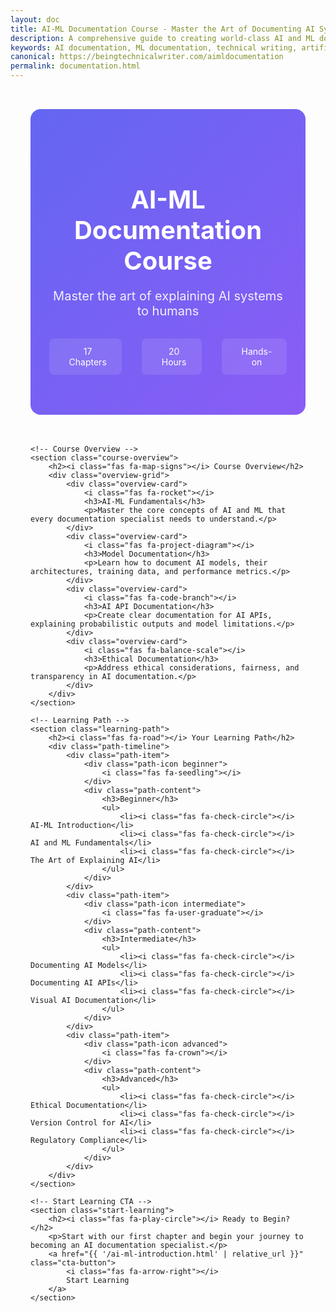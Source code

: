 ```yaml
---
layout: doc
title: AI-ML Documentation Course - Master the Art of Documenting AI Systems
description: A comprehensive guide to creating world-class AI and ML documentation. Learn how to document models, explain complex AI concepts, address ethical considerations, and create developer-friendly AI API documentation.
keywords: AI documentation, ML documentation, technical writing, artificial intelligence, machine learning, model documentation, AI ethics, AI API documentation, AI writing
canonical: https://beingtechnicalwriter.com/aimldocumentation
permalink: documentation.html
---
```


<div class="doc-landing-page">
    <!-- Hero Section -->
    <section class="hero-section">
        <div class="hero-content">
            <h1><i class="fas fa-brain"></i> AI-ML Documentation Course</h1>
            <p class="hero-subtitle">Master the art of explaining AI systems to humans</p>
            <div class="course-stats">
                <div class="stat-item">
                    <i class="fas fa-graduation-cap"></i>
                    <span>17 Chapters</span>
                </div>
                <div class="stat-item">
                    <i class="fas fa-clock"></i>
                    <span>20 Hours</span>
                </div>
                <div class="stat-item">
                    <i class="fas fa-code"></i>
                    <span>Hands-on</span>
                </div>
            </div>
        </div>
    </section>

    <!-- Course Overview -->
    <section class="course-overview">
        <h2><i class="fas fa-map-signs"></i> Course Overview</h2>
        <div class="overview-grid">
            <div class="overview-card">
                <i class="fas fa-rocket"></i>
                <h3>AI-ML Fundamentals</h3>
                <p>Master the core concepts of AI and ML that every documentation specialist needs to understand.</p>
            </div>
            <div class="overview-card">
                <i class="fas fa-project-diagram"></i>
                <h3>Model Documentation</h3>
                <p>Learn how to document AI models, their architectures, training data, and performance metrics.</p>
            </div>
            <div class="overview-card">
                <i class="fas fa-code-branch"></i>
                <h3>AI API Documentation</h3>
                <p>Create clear documentation for AI APIs, explaining probabilistic outputs and model limitations.</p>
            </div>
            <div class="overview-card">
                <i class="fas fa-balance-scale"></i>
                <h3>Ethical Documentation</h3>
                <p>Address ethical considerations, fairness, and transparency in AI documentation.</p>
            </div>
        </div>
    </section>

    <!-- Learning Path -->
    <section class="learning-path">
        <h2><i class="fas fa-road"></i> Your Learning Path</h2>
        <div class="path-timeline">
            <div class="path-item">
                <div class="path-icon beginner">
                    <i class="fas fa-seedling"></i>
                </div>
                <div class="path-content">
                    <h3>Beginner</h3>
                    <ul>
                        <li><i class="fas fa-check-circle"></i> AI-ML Introduction</li>
                        <li><i class="fas fa-check-circle"></i> AI and ML Fundamentals</li>
                        <li><i class="fas fa-check-circle"></i> The Art of Explaining AI</li>
                    </ul>
                </div>
            </div>
            <div class="path-item">
                <div class="path-icon intermediate">
                    <i class="fas fa-user-graduate"></i>
                </div>
                <div class="path-content">
                    <h3>Intermediate</h3>
                    <ul>
                        <li><i class="fas fa-check-circle"></i> Documenting AI Models</li>
                        <li><i class="fas fa-check-circle"></i> Documenting AI APIs</li>
                        <li><i class="fas fa-check-circle"></i> Visual AI Documentation</li>
                    </ul>
                </div>
            </div>
            <div class="path-item">
                <div class="path-icon advanced">
                    <i class="fas fa-crown"></i>
                </div>
                <div class="path-content">
                    <h3>Advanced</h3>
                    <ul>
                        <li><i class="fas fa-check-circle"></i> Ethical Documentation</li>
                        <li><i class="fas fa-check-circle"></i> Version Control for AI</li>
                        <li><i class="fas fa-check-circle"></i> Regulatory Compliance</li>
                    </ul>
                </div>
            </div>
        </div>
    </section>

    <!-- Start Learning CTA -->
    <section class="start-learning">
        <h2><i class="fas fa-play-circle"></i> Ready to Begin?</h2>
        <p>Start with our first chapter and begin your journey to becoming an AI documentation specialist.</p>
        <a href="{{ '/ai-ml-introduction.html' | relative_url }}" class="cta-button">
            <i class="fas fa-arrow-right"></i>
            Start Learning
        </a>
    </section>
</div> 

<style>
.doc-landing-page {
    max-width: 1200px;
    margin: 0 auto;
    padding: 2rem;
}

.hero-section {
    background: linear-gradient(135deg, #6366F1, #8B5CF6);
    border-radius: 16px;
    padding: 4rem 2rem;
    text-align: center;
    color: white;
    margin-bottom: 3rem;
}

.hero-content h1 {
    font-size: 2.5rem;
    margin-bottom: 1rem;
}

.hero-subtitle {
    font-size: 1.25rem;
    opacity: 0.9;
    margin-bottom: 2rem;
}

.course-stats {
    display: flex;
    justify-content: center;
    gap: 2rem;
    margin-top: 2rem;
}

.stat-item {
    display: flex;
    align-items: center;
    gap: 0.5rem;
    background: rgba(255, 255, 255, 0.1);
    padding: 0.75rem 1.5rem;
    border-radius: 8px;
}

.stat-item i {
    font-size: 1.25rem;
}

.course-overview {
    margin-bottom: 4rem;
}

.overview-grid {
    display: grid;
    grid-template-columns: repeat(auto-fit, minmax(250px, 1fr));
    gap: 1.5rem;
    margin-top: 2rem;
}

.overview-card {
    background: white;
    padding: 2rem;
    border-radius: 12px;
    text-align: center;
    box-shadow: 0 4px 6px rgba(0, 0, 0, 0.05);
    transition: transform 0.3s ease;
}

.overview-card:hover {
    transform: translateY(-5px);
}

.overview-card i {
    font-size: 2rem;
    color: #8B5CF6;
    margin-bottom: 1rem;
}

.learning-path {
    margin-bottom: 4rem;
}

.path-timeline {
    margin-top: 2rem;
}

.path-item {
    display: flex;
    gap: 2rem;
    margin-bottom: 2rem;
    position: relative;
}

.path-icon {
    width: 60px;
    height: 60px;
    border-radius: 50%;
    display: flex;
    align-items: center;
    justify-content: center;
    font-size: 1.5rem;
    color: white;
    flex-shrink: 0;
}

.path-icon.beginner { background: #10b981; }
.path-icon.intermediate { background: #8B5CF6; }
.path-icon.advanced { background: #f59e0b; }

.path-content {
    background: white;
    padding: 1.5rem;
    border-radius: 12px;
    box-shadow: 0 4px 6px rgba(0, 0, 0, 0.05);
    flex-grow: 1;
}

.path-content ul {
    list-style: none;
    padding: 0;
    margin: 1rem 0 0;
}

.path-content li {
    display: flex;
    align-items: center;
    gap: 0.5rem;
    margin-bottom: 0.5rem;
}

.path-content li i {
    color: #10b981;
}

.start-learning {
    text-align: center;
    margin-bottom: 3rem;
}

.cta-button {
    display: inline-flex;
    align-items: center;
    gap: 0.5rem;
    background: #8B5CF6;
    color: white;
    padding: 1rem 2rem;
    border-radius: 8px;
    font-weight: bold;
    margin-top: 1.5rem;
    transition: all 0.3s ease;
}

.cta-button:hover {
    background: #7c3aed;
    transform: translateY(-2px);
}
</style>

<script type="application/ld+json">
{
  "@context": "https://schema.org",
  "@type": "Course",
  "name": "AI-ML Documentation Course",
  "description": "A comprehensive guide to creating world-class AI and ML documentation. Learn how to document models, explain complex AI concepts, address ethical considerations, and create developer-friendly AI API documentation.",
  "provider": {
    "@type": "Organization",
    "name": "AI-ML Documentation Course",
    "sameAs": "https://beingtechnicalwriter.com/aimldocumentation"
  },
  "hasCourseInstance": {
    "@type": "CourseInstance",
    "courseMode": "online",
    "educationalLevel": "Beginner to Advanced",
    "timeRequired": "PT20H",
    "courseWorkload": "PT5H",
    "startDate": "2025-04-12T00:00",
    "offers": {
      "@type": "Offer",
      "price": "0",
      "priceCurrency": "USD",
      "url": "https://beingtechnicalwriter.com/aimldocumentation/documentation.html",
      "availability": "https://schema.org/InStock"
    }
  },
  "coursePrerequisites": "Basic understanding of AI and ML concepts",
  "numberOfCredits": "17 chapters",
  "occupationalCredentialAwarded": "AI Documentation Certification",
  "teaches": [
    "AI Documentation",
    "ML Documentation",
    "Technical Writing",
    "AI Ethics",
    "AI API Documentation"
  ]
}
</script>
